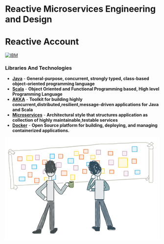 # Reactive Microservices Engineering and Design

# **Reactive Account** #

[![IBM](https://developer.ibm.com/developer/tutorials/reactive-in-practice-12/images/ibm-arch.jpg)](https://developer.ibm.com/technologies/reactive-systems/)

### Libraries And Technologies
* **[**Java**](https://docs.oracle.com/javase/tutorial/index.html)** -  **General-purpose, concurrent, strongly typed, class-based object-oriented programming language**
* **[**Scala**](https://www.scala-lang.org/)** - **Object Oriented and Functional Programming based, High level Programming Language**
* **[**AKKA**](https://akka.io/)** - **Toolkit for building highly concurrent,distributed,resilient,message-driven applications for Java and Scala**
* **[**Microservices**](https://en.wikipedia.org/wiki/Microservices)** - **Architectural style that structures application as collection of highly maintainable,testable services**
* **[**Docker**](https://www.ibm.com/cloud/learn/docker)** - **Open Source platform for building, deploying, and managing containerized applications.**


![Event Storming](./images/event-storming.png "Event Storming")

